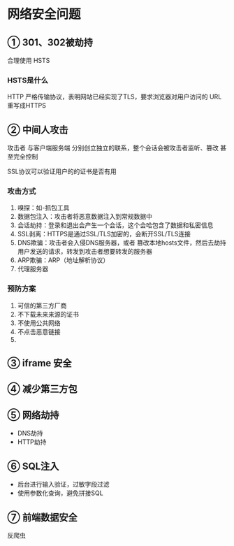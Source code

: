# 网络安全问题

## ① 301、302被劫持
合理使用 HSTS

### HSTS是什么
HTTP 严格传输协议，表明网站已经实现了TLS，要求浏览器对用户访问的 URL 重写成HTTPS

## ② 中间人攻击
攻击者 与客户端服务端 分别创立独立的联系，整个会话会被攻击者监听、篡改 甚至完全控制

SSL协议可以验证用户的的证书是否有用

### 攻击方式
1. 嗅探：如-抓包工具
2. 数据包注入：攻击者将恶意数据注入到常规数据中
3. 会话劫持：登录和退出会产生一个会话，这个会哈包含了数据和私密信息
4. SSL剥离：HTTPS是通过SSL/TLS加密的，会断开SSL/TLS连接
5. DNS欺骗：攻击者会入侵DNS服务器，或者 篡改本地hosts文件，然后去劫持用户发送的请求，转发到攻击者想要转发的服务器
6. ARP欺骗：ARP（地址解析协议）
7. 代理服务器

### 预防方案
1. 可信的第三方厂商
2. 不下载未来来源的证书
3. 不使用公共网络
4. 不点击恶意链接
5. 

## ③ iframe 安全

## ④ 减少第三方包

## ⑤ 网络劫持
- DNS劫持
- HTTP劫持

## ⑥ SQL注入
- 后台进行输入验证，过敏字段过滤
- 使用参数化查询，避免拼接SQL


## ⑦ 前端数据安全
反爬虫